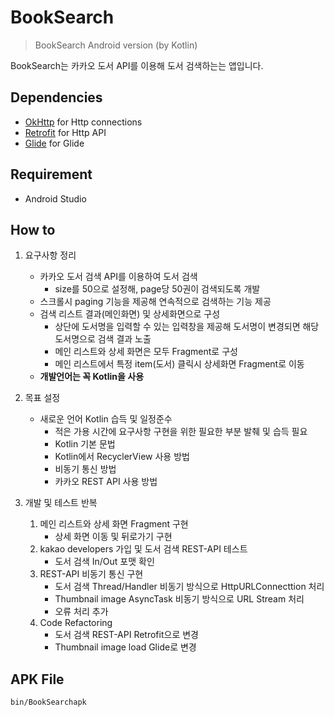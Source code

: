 # BookSearch
> BookSearch Android version (by Kotlin)

BookSearch는 카카오 도서 API를 이용해 도서 검색하는는 앱입니다.


## Dependencies
* [OkHttp](http://square.github.io/okhttp/) for Http connections
* [Retrofit](http://square.github.io/retrofit/) for Http API
* [Glide](https://github.com/bumptech/glide/) for Glide

## Requirement
* Android Studio

## How to
1. 요구사항 정리
    * 카카오 도서 검색 API를 이용하여 도서 검색
        - size를 50으로 설정해, page당 50권이 검색되도록 개발
    * 스크롤시 paging 기능을 제공해 연속적으로 검색하는 기능 제공
    * 검색 리스트 결과(메인화면) 및 상세화면으로 구성
        - 상단에 도서명을 입력할 수 있는 입력창을 제공해 도서명이 변경되면 해당 도서명으로 검색 결과 노출
        - 메인 리스트와 상세 화면은 모두 Fragment로 구성
        - 메인 리스트에서 특정 item(도서) 클릭시 상세화면 Fragment로 이동
    * **개발언어는 꼭 Kotlin을 사용**
        
2. 목표 설정
    * 새로운 언어 Kotlin 습득 및 일정준수
        - 적은 가용 시간에 요구사항 구현을 위한 필요한 부분 발췌 및 습득 필요
        - Kotlin 기본 문법
        - Kotlin에서 RecyclerView 사용 방법
        - 비동기 통신 방법
        - 카카오 REST API 사용 방법

3. 개발 및 테스트 반복
    1. 메인 리스트와 상세 화면 Fragment 구현
        - 상세 화면 이동 및 뒤로가기 구현
    2. kakao developers 가입 및 도서 검색 REST-API 테스트
        - 도서 검색 In/Out 포맷 확인
    3. REST-API 비동기 통신 구현
        - 도서 검색 Thread/Handler 비동기 방식으로 HttpURLConnecttion 처리
        - Thumbnail image AsyncTask 비동기 방식으로 URL Stream 처리
        - 오류 처리 추가
    4. Code Refactoring
        - 도서 검색 REST-API Retrofit으로 변경
        - Thumbnail image load Glide로 변경
        
## APK File
```
bin/BookSearchapk
```
